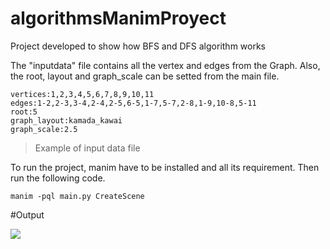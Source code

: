 # algorithmsManimProyect

Project developed to show how BFS and DFS algorithm works

The "inputdata" file contains all the vertex and edges from the Graph. Also, the root, layout and graph_scale can be setted from the main file.

	vertices:1,2,3,4,5,6,7,8,9,10,11
	edges:1-2,2-3,3-4,2-4,2-5,6-5,1-7,5-7,2-8,1-9,10-8,5-11
	root:5
	graph_layout:kamada_kawai
	graph_scale:2.5

>Example of input data file

To run the project, manim have to be installed and all its requirement. Then run the following code.

	manim -pql main.py CreateScene

#Output

![](https://github.com/IsaiasPachecoIPN/algorithmsManimBFSDFS/blob/main/images/BFS_res_v3.gif)
